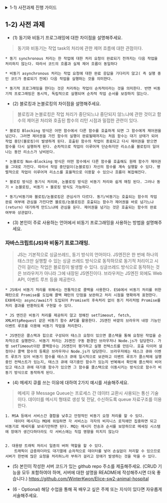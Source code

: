 <details> <summary> 1-1) 사전과제 진행 가이드 </summary>

- 아래 총 5 문제에 대한 해설을 작성한 뒤 Pull Request를 날려주세요.
- 문제 해설에 대한 정해진 양식은 없으며, 최대한 자세히 해설해주시면 좋습니다.
- 문제 유형은 해당 코스에서 다룰 주제들을 포함하고 있으니 완벽히 이해하시면 코스를 수강하는데 큰 도움이 될 것입니다.

**문의 사항은 사전 과제 Repository의 Issue로 등록해 주세요.*
</details>


## 1-2) 사전 과제

- (1) 동기와 비동기 프로그래밍에 대한 차이점을 설명해주세요.

> 동기와 비동기는 작업 task의 처리에 관한 제어 흐름에 대한 관점이다. 

    * 동기 synchronous 처리는 한 작업에 대한 처리 요청이 완료되기 전까지는 다음 작업을 처리하지 않는다. 따라서 코드의 흐름과 실제 제어 흐름이 동일하다

    * 비동기 asynchronous 처리는 작업 요청에 대한 완료 응답을 기다리지 않고( 즉 실행 중인 코드가 종료되기 전에) 다음 작업을 실행하는 것을 의미한다. 

    * 동기적 프로그래밍을 한다는 것은 처리하는 작업이 순차적이라는 것을 의미한다. 반면 비동기적 프로그래밍은 동시적, 독립적으로 실행되며 순차적 작업 순서를 보장하지 않는다. 

- (2) 블로킹과 논블로킹의 차이점을 설명해주세요.
> 블로킹과 논블로킹은 작업 처리가 중단되느냐 중단되지 않느냐에 관한 것이고 함수의 제어권 처리와 호출된 함수의 리턴 시점과 밀접한 관련이 있다.

    * 블로킹 Blocking 방식은 어떤 함수에서 다른 함수를 호출하게 되면 그 함수에게 제어권을 넘긴다. 그러면 제어권을 가진 함수의 실행이 완료될때까지는 처음 함수는 대기 상태가 되어 작업 중단(블로킹)이 발생하게 된다. 호출된 함수의 작업이 종료되고 다시 제어권을 받으면 함수를 다시 실행하게 된다. 순차적으로 작업이 이루어져 단순하지만 리소스를 블로킹이 일어나는 동안 리소스가 낭비된다.

    * 논블로킹 Non-Blocking 방식은 어떤 함수에서 다른 함수를 호출해도 원래 함수가 제어권을 그대로 가진다. 따라서 작업 중단없이(논블로킹) 자신의 함수를 계속 실행할 수 있다. 병렬적으로 작업이 이루어져 리소스를 효율적으로 이용할 수 있으나 흐름이 복잡해진다. 

    * 블로킹 방식은 동기식 처리와, 논블로킹 방식은 비동기 처리와 쉽게 매칭 된다. 그러나 동기 + 논블로킹, 비동기 + 블로킹 방식도 가능하다.

    * 동기/비동기와 블로킹/논블로킹은 관심사가 다르다. 동기/비동기는 호출되는 함수의 작업 완료 여부에 관심을 가진다면 블로킹/논블로킹은 호출되는 함수가 제어권을 바로 넘기느냐(return) 대기하게 만드느냐에 관심을 둔다. 제어권을 넘기는 것은 호출되는 함수의 완료 여부와 상관없다.





- (3) 본인이 주로 사용하는 언어에서 비동기 프로그래밍을 사용하는 방법을 설명해주세요.
### 자바스크립트(JS)와 비동기 프로그래밍.  
> JS는 기본적으로 싱글쓰레드, 동기 방식의 언어이다. JS엔진은 한 번에 하나의 태스크만 실행할 수 있는 싱글 쓰레드 방식으로 동작하므로 동기적 처리이고 시간이 걸리는 작업은 블로킹이 발생할 수 있다. 싱글쓰레드 방식으로 동작하는 것은 브라우저가 아니라 그에 내장된 JS엔진이다. 브라우저는 JS엔진 외에도 Web API, 이벤트 루프 등을 제공한다.

    * JS에서 비동기 처리를 위해서는 전통적으로 콜백을 사용한다. ES6에서 비동기 처리를 위한 패턴으로 Promise를 도입해 콜백 패턴의 단점을 보완하고 처리 시점을 명확하게 표현한다. EX8에서는 async/await가 도입되어 Promise의 후속처리 없이 동기 처리처럼 Promise를 처리 결과를 반환하도록 구현할 수 있다. 
    
    * JS 엔진은 비동기 처리를 제공하지 않고 정해진 setTimeout, fetch, XMLHttpRequest 같은 비동기 함수 API를 활용한다. JS엔진 바깥의 브라우저 내장 기능인 이벤트 루프를 이용해 비동기 작업을 처리한다.

    * JS엔진은 콜스택과 힙으로 구성되어 태스크 요청이 있으면 콜스택을 통해 요청된 작업을 순차적으로 실행한다. 비동기 처리는 JS엔진 구동 환경인 브라우저나 Node.js가 담당한다. 가령 setTimeout이란 콜백함수는 JS엔진이 평가하고 실행 컨텍스트를 만든다. 호출 타이머 설정이나 콜백 함수의 등록은 브라우저나 Node.js가 담당한다. 브라우저에는 태스크 큐와 이벤트 루프가 있어 비동기 함수를 태스크 큐에 일시적으로 보관하고 이벤트 루프가 콜스택에 실행중인 컨텍스트가 있는지, 태스크 큐에 대기중인 함수가 있는지 반복해서 확인해 콜스택이 비어있고 태스크 큐에 대기중 함수가 있으면 그 함수를 콜스택으로 이동시키는 방식으로 함수가 비동기 방식으로 동작하게 된다. 



- (4) 메세지 큐를 쓰는 이유에 대하여 2가지 예시를 서술해주세요.

> 메세지 큐 Message Queue는 프로세스 간 데이터 교환시 사용되는 통신 기술이다. 데이터를 메시지 형태로 생성 및 전달, 수신하도록 queue 자료구조를 이용한다. 

    1. MSA 등에서 서비스간 결합을 낮추고 안정적인 비동기 요청 처리를 할 수 있다. 
        데이터 메시지는 MQ에 위임하면 각 서비스는 각자의 비지니스 로직에만 집중하면 되고 비동기로 메세지를 보내기만하면 된다. MQ는 메시지 전송과 순서를 보장하므로 메세징 시스템에 장애가 생긴다하더라도 각 서비스에는 직접 영향을 미치지 않는다
        

    2. 대용량 트래픽 처리시 일종의 버퍼 역할을 할 수 있다. 
        트래픽이 급증하더라도 대기열에 순차적으로 데이터를 넣어 손실없이 처리할 수 있으므로 서버가 한번에 많은 요청을 처리하느라 부하가 걸리고 장애가 발생하는 것을 막을 수 있다. 

- (5) 본인이 작성한 서버 코드가 있는 github repo 주소를 제출해주세요. (CRUD 기능을 모두 포함하여야 하며, 서버에 대한 설명을 README에 작성해주시면 더욱 좋습니다.) 
https://github.com/WinterKwon/Elice-sw2-animal-hospital

- (6 - Optional) 해당 수업을 통해 꼭 배우고 싶은 주제 또는 지식이 있다면 자유롭게 서술해주세요.
